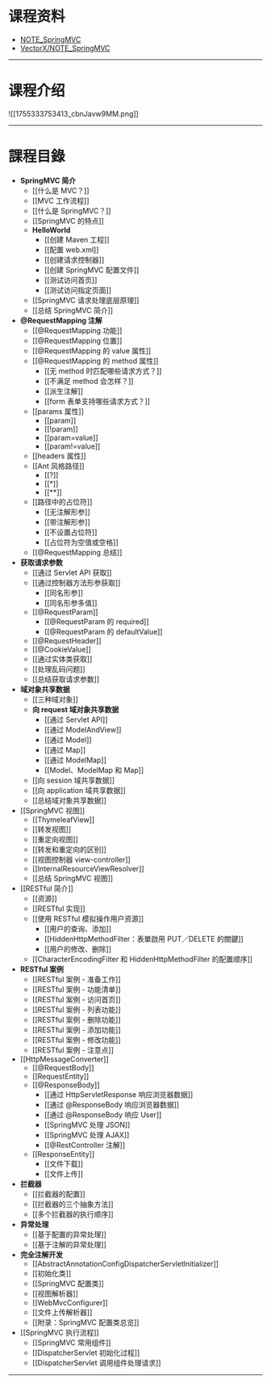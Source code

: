 # 课程资料

- [NOTE_SpringMVC](https://github.com/vectorxxxx/NOTE_SpringMVC/tree/main)
- [VectorX/NOTE_SpringMVC](https://gitee.com/vectorx/NOTE_SpringMVC)

---

# 课程介绍

![[1755333753413_cbnJavw9MM.png]]

---

# 課程目錄

- **SpringMVC 简介**
	- [[什么是 MVC？]]
	- [[MVC 工作流程]]
	- [[什么是 SpringMVC？]]
	- [[SpringMVC 的特点]]
	- **HelloWorld**
		- [[创建 Maven 工程]]
		- [[配置 web.xml]]
		- [[创建请求控制器]]
		- [[创建 SpringMVC 配置文件]]
		- [[测试访问首页]]
		- [[测试访问指定页面]]
	- [[SpringMVC 请求处理底层原理]]
	- [[总结 SpringMVC 简介]]
- **@RequestMapping 注解**
	- [[@RequestMapping 功能]]
	- [[@RequestMapping 位置]]
	- [[@RequestMapping 的 value 属性]]
	- [[@RequestMapping 的 method 属性]]
		- [[无 method 时匹配哪些请求方式？]]
		- [[不满足 method 会怎样？]]
		- [[派生注解]]
		- [[form 表单支持哪些请求方式？]]
	- [[params 属性]]
		- [[param]]
		- [[!param]]
		- [[param=value]]
		- [[param!=value]]
	- [[headers 属性]]
	- [[Ant 风格路径]]
		- [[?]]
		- [[*]]
		- [[**]]
	- [[路径中的占位符]]
		- [[无注解形参]]
		- [[带注解形参]]
		- [[不设置占位符]]
		- [[占位符为空值或空格]]
	- [[@RequestMapping  总结]]
- **获取请求参数**
	- [[通过 Servlet API 获取]]
	- [[通过控制器方法形参获取]]
		- [[同名形参]]
		- [[同名形参多值]]
	- [[@RequestParam]]
		- [[@RequestParam 的 required]]
		- [[@RequestParam 的 defaultValue]]
	- [[@RequestHeader]]
	- [[@CookieValue]]
	- [[通过实体类获取]]
	- [[处理乱码问题]]
	- [[总结获取请求参数]]
- **域对象共享数据**
	- [[三种域对象]]
	- **向 request 域对象共享数据**
		- [[通过 Servlet API]]
		- [[通过 ModelAndView]]
		- [[通过 Model]]
		- [[通过 Map]]
		- [[通过 ModelMap]]
		- [[Model、ModelMap 和 Map]]
	- [[向 session 域共享数据]]
	- [[向 application 域共享数据]]
	- [[总结域对象共享数据]]
- [[SpringMVC 视图]]
	- [[ThymeleafView]]
	- [[转发视图]]
	- [[重定向视图]]
	- [[转发和重定向的区别]]
	- [[视图控制器 view-controller]]
	- [[InternalResourceViewResolver]]
	- [[总结 SpringMVC 视图]]
- [[RESTful 简介]]
	- [[资源]]
	- [[RESTful 实现]]
	- [[使用 RESTful 模拟操作用户资源]]
		- [[用户的查询、添加]]
		- [[HiddenHttpMethodFilter：表單啟用 PUT／DELETE 的關鍵]]
		- [[用户的修改、删除]]
	- [[CharacterEncodingFilter 和 HiddenHttpMethodFilter 的配置顺序]]
- **RESTful 案例**
	- [[RESTful 案例 - 准备工作]]
	- [[RESTful 案例 - 功能清单]]
	- [[RESTful 案例 - 访问首页]]
	- [[RESTful 案例 - 列表功能]]
	- [[RESTful 案例 - 删除功能]]
	- [[RESTful 案例 - 添加功能]]
	- [[RESTful 案例 - 修改功能]]
	- [[RESTful 案例 - 注意点]]
- [[HttpMessageConverter]]
	- [[@RequestBody]]
	- [[RequestEntity]]
	- [[@ResponseBody]]
		- [[通过 HttpServletResponse 响应浏览器数据]]
		- [[通过 @ResponseBody 响应浏览器数据]]
		- [[通过 @ResponseBody 响应 User]]
		- [[SpringMVC 处理 JSON]]
		- [[SpringMVC 处理 AJAX]]
		- [[@RestController 注解]]
	- [[ResponseEntity]]
		- [[文件下载]]
		- [[文件上传]]
- **拦截器**
	- [[拦截器的配置]]
	- [[拦截器的三个抽象方法]]
	- [[多个拦截器的执行顺序]]
- **异常处理**
	- [[基于配置的异常处理]]
	- [[基于注解的异常处理]]
- **完全注解开发**
	- [[AbstractAnnotationConfigDispatcherServletlnitializer]]
	- [[初始化类]]
	- [[SpringMVC 配置类]]
	- [[视图解析器]]
	- [[WebMvcConfigurer]]
	- [[文件上传解析器]]
	- [[附录：SpringMVC 配置类总览]]
- [[SpringMVC 执行流程]]
	- [[SpringMVC 常用组件]]
	- [[DispatcherServlet 初始化过程]]
	- [[DispatcherServlet 调用组件处理请求]]

---